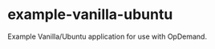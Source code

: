 example-vanilla-ubuntu
======================

Example Vanilla/Ubuntu application for use with OpDemand.
